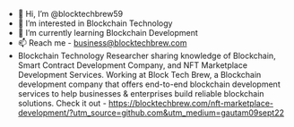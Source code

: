 - 👋 Hi, I’m @blocktechbrew59
- 👀 I’m interested in Blockchain Technology
- 🌱 I’m currently learning Blockchain Development
- 📫 Reach me - business@blocktechbrew.com
- Blockchain Technology Researcher sharing knowledge of Blockchain, Smart Contract Development Company, and NFT Marketplace Development Services. Working at Block Tech Brew, a Blockchain development company that offers end-to-end blockchain development services to help businesses & enterprises build reliable blockchain solutions. Check it out - https://blocktechbrew.com/nft-marketplace-development/?utm_source=github.com&utm_medium=gautam09sept22

<!---
blocktechbrew59/blocktechbrew59 is a ✨ special ✨ repository because its `README.md` (this file) appears on your GitHub profile.
You can click the Preview link to take a look at your changes.
--->
